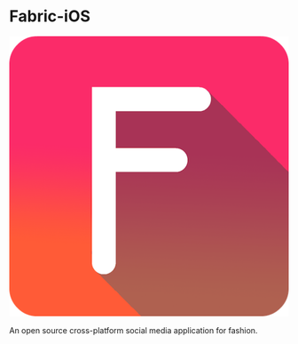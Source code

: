 # Fabric-iOS

![Fabric Logo](https://raw.githubusercontent.com/NCCA-FBLA/Fabric-iOS/master/Fabric/Assets.xcassets/Icons/rounded_corners.imageset/rounded_corners%403x.png)

An open source cross-platform social media application for fashion.

